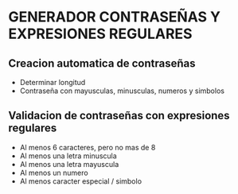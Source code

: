 # GENERADOR CONTRASEÑAS Y EXPRESIONES REGULARES

## Creacion automatica de contraseñas
* Determinar longitud
* Contraseña con mayusculas, minusculas, numeros y simbolos

## Validacion de contraseñas con expresiones regulares
* Al menos 6 caracteres, pero no mas de 8
* Al menos una letra minuscula
* Al menos una letra mayuscula
* Al menos un numero
* Al menos caracter especial / simbolo
